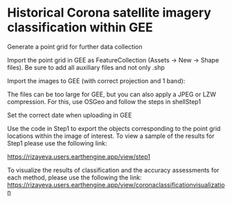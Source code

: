 # Historical Corona satellite imagery classification within GEE


  
  Generate a point grid for further data collection
  
  Import the point grid in GEE as FeatureCollection (Assets -> New -> Shape files). Be sure to add all auxiliary files and not only .shp

Import the images to GEE (with correct projection and 1 band):

The files can be too large for GEE, but you can also apply a JPEG or LZW compression. For this, use OSGeo and follow the steps in shellStep1

Set the correct date when uploading in GEE


Use the code in Step1 to export the objects corresponding to the point grid locations within the image of interest. To view a sample of the results for Step1 please use the following link:

https://rizayeva.users.earthengine.app/view/step1





To visualize the results of classification and the accuracy assessments for each  method, please use the following the link:
https://rizayeva.users.earthengine.app/view/coronaclassificationvisualization


